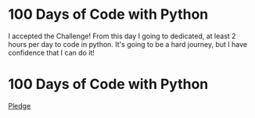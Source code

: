 # 100 Days of Code with Python
I accepted the Challenge! From this day I going to dedicated, at least 2 hours per day to code in python. It's going to be a hard journey, but I have confidence that I can do it!

# 100 Days of Code with Python
[Pledge](https://github.com/rojolocco/100-Days-of-Code-with-Python/blob/main/assets/img/100_Days_of_Code_with_Python_Pledge.png)